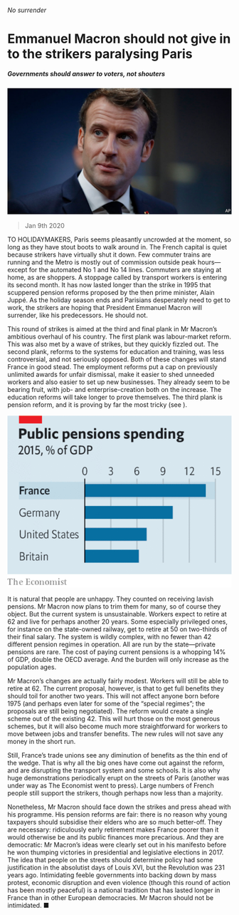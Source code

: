 ###### No surrender

# Emmanuel Macron should not give in to the strikers paralysing Paris 

##### Governments should answer to voters, not shouters 

![image](images/20200111_LDP503.jpg) 

> Jan 9th 2020 

TO HOLIDAYMAKERS, Paris seems pleasantly uncrowded at the moment, so long as they have stout boots to walk around in. The French capital is quiet because strikers have virtually shut it down. Few commuter trains are running and the Metro is mostly out of commission outside peak hours—except for the automated No 1 and No 14 lines. Commuters are staying at home, as are shoppers. A stoppage called by transport workers is entering its second month. It has now lasted longer than the strike in 1995 that scuppered pension reforms proposed by the then prime minister, Alain Juppé. As the holiday season ends and Parisians desperately need to get to work, the strikers are hoping that President Emmanuel Macron will surrender, like his predecessors. He should not.

This round of strikes is aimed at the third and final plank in Mr Macron’s ambitious overhaul of his country. The first plank was labour-market reform. This was also met by a wave of strikes, but they quickly fizzled out. The second plank, reforms to the systems for education and training, was less controversial, and not seriously opposed. Both of these changes will stand France in good stead. The employment reforms put a cap on previously unlimited awards for unfair dismissal, make it easier to shed unneeded workers and also easier to set up new businesses. They already seem to be bearing fruit, with job- and enterprise-creation both on the increase. The education reforms will take longer to prove themselves. The third plank is pension reform, and it is proving by far the most tricky (see ).

![image](images/20200111_LDC039_0.png) 


It is natural that people are unhappy. They counted on receiving lavish pensions. Mr Macron now plans to trim them for many, so of course they object. But the current system is unsustainable. Workers expect to retire at 62 and live for perhaps another 20 years. Some especially privileged ones, for instance on the state-owned railway, get to retire at 50 on two-thirds of their final salary. The system is wildly complex, with no fewer than 42 different pension regimes in operation. All are run by the state—private pensions are rare. The cost of paying current pensions is a whopping 14% of GDP, double the OECD average. And the burden will only increase as the population ages.


Mr Macron’s changes are actually fairly modest. Workers will still be able to retire at 62. The current proposal, however, is that to get full benefits they should toil for another two years. This will not affect anyone born before 1975 (and perhaps even later for some of the “special regimes”; the proposals are still being negotiated). The reform would create a single scheme out of the existing 42. This will hurt those on the most generous schemes, but it will also become much more straightforward for workers to move between jobs and transfer benefits. The new rules will not save any money in the short run.

Still, France’s trade unions see any diminution of benefits as the thin end of the wedge. That is why all the big ones have come out against the reform, and are disrupting the transport system and some schools. It is also why huge demonstrations periodically erupt on the streets of Paris (another was under way as The Economist went to press). Large numbers of French people still support the strikers, though perhaps now less than a majority.

Nonetheless, Mr Macron should face down the strikes and press ahead with his programme. His pension reforms are fair: there is no reason why young taxpayers should subsidise their elders who are so much better-off. They are necessary: ridiculously early retirement makes France poorer than it would otherwise be and its public finances more precarious. And they are democratic: Mr Macron’s ideas were clearly set out in his manifesto before he won thumping victories in presidential and legislative elections in 2017. The idea that people on the streets should determine policy had some justification in the absolutist days of Louis XVI, but the Revolution was 231 years ago. Intimidating feeble governments into backing down by mass protest, economic disruption and even violence (though this round of action has been mostly peaceful) is a national tradition that has lasted longer in France than in other European democracies. Mr Macron should not be intimidated. ■

